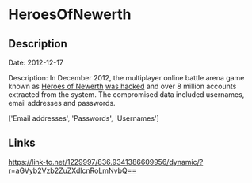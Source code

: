 # HeroesOfNewerth

## Description

Date: 2012-12-17

Description:
In December 2012, the multiplayer online battle arena game known as <a href="http://www.heroesofnewerth.com/" target="_blank" rel="noopener">Heroes of Newerth</a> <a href="https://www.reddit.com/r/HeroesofNewerth/comments/14zj2p/i_am_the_guy_who_hacked_hon/" target="_blank" rel="noopener"> was hacked</a> and over 8 million accounts extracted from the system. The compromised data included usernames, email addresses and passwords.


['Email addresses', 'Passwords', 'Usernames']

## Links

https://link-to.net/1229997/836.9341386609956/dynamic/?r=aGVyb2Vzb2ZuZXdlcnRoLmNvbQ==